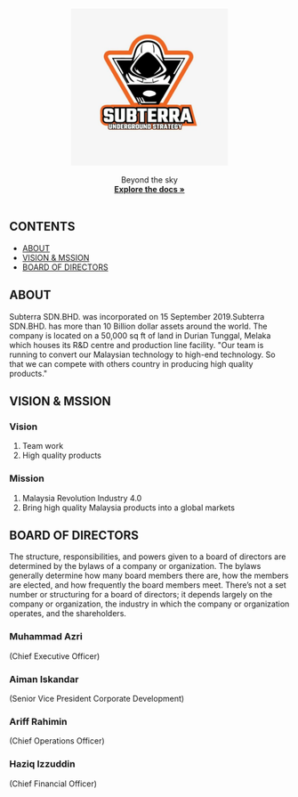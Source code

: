 <br />
<p align="center">
  <a href="https://github.com/azri41/iCrime">
    <img src="logo.png" alt="Logo" width="282" height="282">
  </a>
  <p align="center">
    Beyond the sky
    <br />
    <a href="https://github.com/azri41/iCrime"><strong>Explore the docs »</strong></a>
    <br />
    <br />
  </p>
</p>

## CONTENTS

- [ABOUT](#ABOUT)
- [VISION & MSSION](#VISION-&-MSSION)
- [BOARD OF DIRECTORS](#BOARD-OF-DIRECTORS)

## ABOUT

Subterra SDN.BHD. was incorporated on 15 September 2019.Subterra SDN.BHD. has more than 10 Billion dollar assets around the world. The company is located on a 50,000 sq ft of land in Durian Tunggal, Melaka which houses its R&D centre and production line facility. "Our team is running to convert our Malaysian technology to high-end technology. So that we can compete with others country in producing high quality products."

## VISION & MSSION

### Vision

1. Team work
2. High quality products

### Mission

1. Malaysia Revolution Industry 4.0
2. Bring high quality Malaysia products into a global markets

## BOARD OF DIRECTORS

The structure, responsibilities, and powers given to a board of directors are determined by the bylaws of a company or organization. The bylaws generally determine how many board members there are, how the members are elected, and how frequently the board members meet. There’s not a set number or structuring for a board of directors; it depends largely on the company or organization, the industry in which the company or organization operates, and the shareholders.

### Muhammad Azri

(Chief Executive Officer)

### Aiman Iskandar

(Senior Vice President Corporate Development)

### Ariff Rahimin

(Chief Operations Officer)

### Haziq Izzuddin

(Chief Financial Officer)
